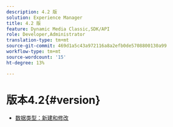 ```yaml
---
description: 4.2 版
solution: Experience Manager
title: 4.2 版
feature: Dynamic Media Classic,SDK/API
role: Developer,Administrator
translation-type: tm+mt
source-git-commit: 469d1a5c43a972116a8a2efb0de5708800130a99
workflow-type: tm+mt
source-wordcount: '15'
ht-degree: 13%

---
```



# 版本4.2{#version}

* [数据类型：新建和修改](r-4-2-types.md)
